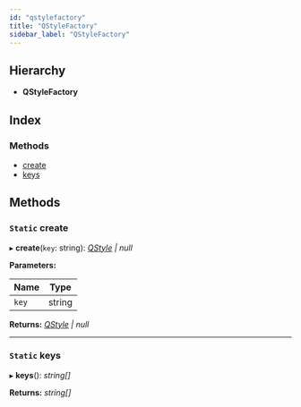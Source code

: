 ```yaml
---
id: "qstylefactory"
title: "QStyleFactory"
sidebar_label: "QStyleFactory"
---
```


## Hierarchy

* **QStyleFactory**

## Index

### Methods

* [create](qstylefactory.md#static-create)
* [keys](qstylefactory.md#static-keys)

## Methods

### `Static` create

▸ **create**(`key`: string): *[QStyle](qstyle.md) | null*

**Parameters:**

Name | Type |
------ | ------ |
`key` | string |

**Returns:** *[QStyle](qstyle.md) | null*

___

### `Static` keys

▸ **keys**(): *string[]*

**Returns:** *string[]*
